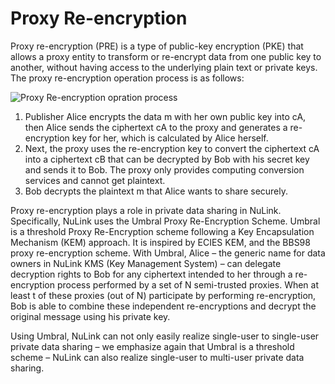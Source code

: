 # Proxy Re-encryption

Proxy re-encryption (PRE) is a type of public-key encryption (PKE) that allows a proxy entity to transform or re-encrypt data from one public key to another, without having access to the underlying plain text or private keys. The proxy re-encryption operation process is as follows:

![Proxy Re-encryption opration process](../miscellaneous/img/pre.png)

1. Publisher Alice encrypts the data m with her own public key into cA, then Alice sends the ciphertext cA to the proxy and generates a re-encryption key for her, which is calculated by Alice herself.
2. Next, the proxy uses the re-encryption key to convert the ciphertext cA into a ciphertext cB that can be decrypted by Bob with his secret key and sends it to Bob. The proxy only provides computing conversion services and cannot get plaintext. 
3. Bob decrypts the plaintext m that Alice wants to share securely.

Proxy re-encryption plays a role in private data sharing in NuLink. Specifically, NuLink uses the Umbral Proxy Re-Encryption Scheme. Umbral is a threshold Proxy Re-Encryption scheme following a Key Encapsulation Mechanism (KEM) approach. It is inspired by ECIES KEM, and the BBS98 proxy re-encryption scheme. With Umbral, Alice – the generic name for data owners in NuLink KMS (Key Management System) – can delegate decryption rights to Bob for any ciphertext intended to her through a re-encryption process performed by a set of N semi-trusted proxies. When at least t of these proxies (out of N) participate by performing re-encryption, Bob is able to combine these independent re-encryptions and decrypt the original message using his private key. 

Using Umbral, NuLink can not only easily realize single-user to single-user private data sharing – we emphasize again that Umbral is a threshold scheme – NuLink can also realize single-user to multi-user private data sharing.
